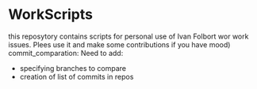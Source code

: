 # WorkScripts
this reposytory contains scripts for personal use of Ivan Folbort wor work issues. Plees use it and make some contributions if you have mood)
commit_comparation:
Need to add:
- specifying branches to compare
- creation of list of commits in repos
 
